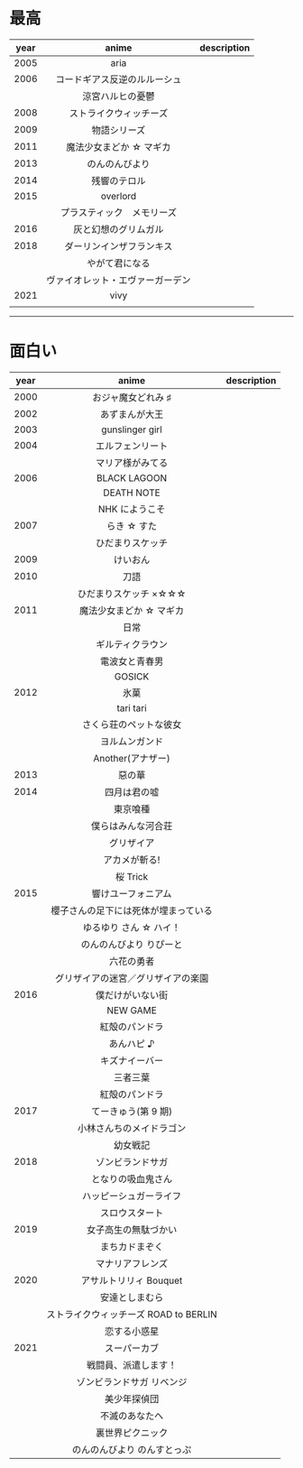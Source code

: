 # 最高

| year |              anime               | description |
| :--: | :------------------------------: | :---------: |
| 2005 |               aria               |             |
| 2006 |   コードギアス反逆のルルーシュ   |             |
|      |         涼宮ハルヒの憂鬱         |             |
| 2008 |      ストライクウィッチーズ      |             |
| 2009 |           物語シリーズ           |             |
| 2011 |     魔法少女まどか ☆ マギカ      |             |
| 2013 |          のんのんびより          |             |
| 2014 |           残響のテロル           |             |
| 2015 |             overlord             |             |
|      |    プラスティック　メモリーズ    |             |
| 2016 |       灰と幻想のグリムガル       |             |
| 2018 |     ダーリンインザフランキス     |             |
|      |          やがて君になる          |             |
|      | ヴァイオレット・エヴァーガーデン |             |
| 2021 |               vivy               |             |
|      |                                  |             |

---

# 面白い

| year |                 anime                 | description |
| :--: | :-----------------------------------: | :---------: |
| 2000 |          おジャ魔女どれみ ♯           |             |
| 2002 |            あずまんが大王             |             |
| 2003 |            gunslinger girl            |             |
| 2004 |           エルフェンリート            |             |
|      |           マリア様がみてる            |             |
| 2006 |             BLACK LAGOON              |             |
|      |              DEATH NOTE               |             |
|      |            NHK にようこそ             |             |
| 2007 |              らき ☆ すた              |             |
|      |           ひだまりスケッチ            |             |
| 2009 |               けいおん                |             |
| 2010 |                 刀語                  |             |
|      |         ひだまりスケッチ ×☆☆☆         |             |
| 2011 |        魔法少女まどか ☆ マギカ        |             |
|      |                 日常                  |             |
|      |           ギルティクラウン            |             |
|      |            電波女と青春男             |             |
|      |                GOSICK                 |             |
| 2012 |                 氷菓                  |             |
|      |               tari tari               |             |
|      |        さくら荘のペットな彼女         |             |
|      |            ヨルムンガンド             |             |
|      |           Another(アナザー)           |             |
| 2013 |                惡の華                 |             |
| 2014 |             四月は君の嘘              |             |
|      |               東京喰種                |             |
|      |          僕らはみんな河合荘           |             |
|      |              グリザイア               |             |
|      |             アカメが斬る!             |             |
|      |               桜 Trick                |             |
| 2015 |          響けユーフォニアム           |             |
|      | 櫻子さんの足下には死体が埋まっている  |             |
|      |        ゆるゆり さん ☆ ハイ！         |             |
|      |        のんのんびより りぴーと        |             |
|      |              六花の勇者               |             |
|      |  グリザイアの迷宮／グリザイアの楽園   |             |
| 2016 |           僕だけがいない街            |             |
|      |               NEW GAME                |             |
|      |            紅殻のパンドラ             |             |
|      |              あんハピ ♪               |             |
|      |            キズナイーバー             |             |
|      |               三者三葉                |             |
|      |            紅殻のパンドラ             |             |
| 2017 |          てーきゅう(第 9 期)          |             |
|      |       小林さんちのメイドラゴン        |             |
|      |               幼女戦記                |             |
| 2018 |           ゾンビランドサガ            |             |
|      |          となりの吸血鬼さん           |             |
|      |        ハッピーシュガーライフ         |             |
|      |            スロウスタート             |             |
| 2019 |         女子高生の無駄づかい          |             |
|      |            まちカドまぞく             |             |
|      |           マナリアフレンズ            |             |
| 2020 |        アサルトリリィ Bouquet         |             |
|      |            安達としまむら             |             |
|      | ストライクウィッチーズ ROAD to BERLIN |             |
|      |             恋する小惑星              |             |
| 2021 |             スーパーカブ              |             |
|      |         戦闘員、派遣します！          |             |
|      |       ゾンビランドサガ リベンジ       |             |
|      |             美少年探偵団              |             |
|      |            不滅のあなたへ             |             |
|      |           裏世界ピクニック            |             |
|      |      のんのんびより のんすとっぷ      |             |
